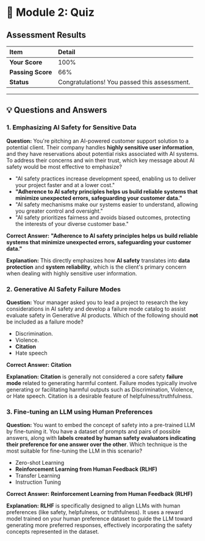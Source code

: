 # 📝 Module 2: Quiz

## Assessment Results

| Item | Detail |
| :--- | :--- |
| **Your Score** | 100% |
| **Passing Score** | 66% |
| **Status** | Congratulations! You passed this assessment. |

---

## 💡 Questions and Answers

### 1. Emphasizing AI Safety for Sensitive Data

**Question:** You're pitching an AI-powered customer support solution to a potential client. Their company handles **highly sensitive user information**, and they have reservations about potential risks associated with AI systems. To address their concerns and win their trust, which key message about AI safety would be most effective to emphasize?

* "AI safety practices increase development speed, enabling us to deliver your project faster and at a lower cost."
* **"Adherence to AI safety principles helps us build reliable systems that minimize unexpected errors, safeguarding your customer data."**
* "AI safety mechanisms make our systems easier to understand, allowing you greater control and oversight."
* "AI safety prioritizes fairness and avoids biased outcomes, protecting the interests of your diverse customer base."

**Correct Answer:** **"Adherence to AI safety principles helps us build reliable systems that minimize unexpected errors, safeguarding your customer data."**

**Explanation:** This directly emphasizes how **AI safety** translates into **data protection** and **system reliability**, which is the client's primary concern when dealing with highly sensitive user information.

### 2. Generative AI Safety Failure Modes

**Question:** Your manager asked you to lead a project to research the key considerations in AI safety and develop a failure mode catalog to assist evaluate safety in Generative AI products. Which of the following should **not** be included as a failure mode?

* Discrimination.
* Violence.
* **Citation**
* Hate speech

**Correct Answer:** **Citation**

**Explanation:** **Citation** is generally not considered a core safety **failure mode** related to generating harmful content. Failure modes typically involve generating or facilitating harmful outputs such as Discrimination, Violence, or Hate speech. Citation is a desirable feature of helpfulness/truthfulness.

### 3. Fine-tuning an LLM using Human Preferences

**Question:** You want to embed the concept of safety into a pre-trained LLM by fine-tuning it. You have a dataset of prompts and pairs of possible answers, along with **labels created by human safety evaluators indicating their preference for one answer over the other**. Which technique is the most suitable for fine-tuning the LLM in this scenario?

* Zero-shot Learning
* **Reinforcement Learning from Human Feedback (RLHF)**
* Transfer Learning
* Instruction Tuning

**Correct Answer:** **Reinforcement Learning from Human Feedback (RLHF)**

**Explanation:** **RLHF** is specifically designed to align LLMs with human preferences (like safety, helpfulness, or truthfulness). It uses a reward model trained on your human preference dataset to guide the LLM toward generating more preferred responses, effectively incorporating the safety concepts represented in the dataset.
